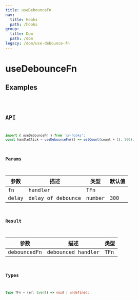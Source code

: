 ```yaml
---
title: useDebounceFn
nav:
  title: Hooks
  path: /hooks
group:
  title: Dom
  path: /dom
legacy: /dom/use-debounce-fn
---
```


# useDebounceFn

## Examples

<code src="./demo/basic.tsx" />

## API

```ts
import { useDebounceFn } from 'xy-hooks';
const handleClick = useDebounceFn(() => setCount(count + 1), 500);
```

### Params

| 参数 | 描述 | 类型 | 默认值 |
| -------- | ----------- | ---- | ------- |
| fn | handler | TFn |  |
| delay | delay of debounce | number | 300 |

### Result

| 参数 | 描述 | 类型 |
| -------- | ----------- | ---- |
| debouncedFn | debounced handler | TFn |

### Types

```ts
type TFn = (e?: Event) => void | undefined;
```
